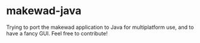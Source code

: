 # makewad-java
Trying to port the makewad application to Java for multiplatform use, and to have a fancy GUI.
Feel free to contribute!
